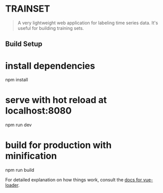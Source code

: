 
# TRAINSET

> A very lightweight web application for labeling time series data. It's useful for building training sets.

## Build Setup

# install dependencies
npm install

# serve with hot reload at localhost:8080
npm run dev

# build for production with minification
npm run build

For detailed explanation on how things work, consult the [docs for vue-loader](http://vuejs.github.io/vue-loader).
